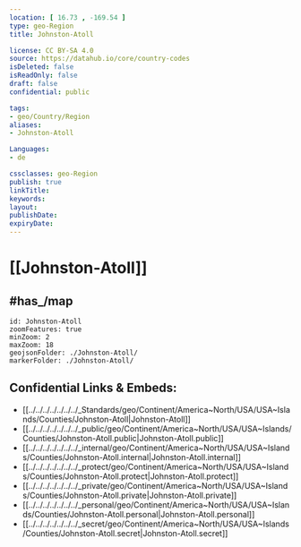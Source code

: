 ```yaml
---
location: [ 16.73 , -169.54 ] 
type: geo-Region
title: Johnston-Atoll

license: CC BY-SA 4.0
source: https://datahub.io/core/country-codes
isDeleted: false
isReadOnly: false
draft: false
confidential: public

tags:
- geo/Country/Region
aliases:
- Johnston-Atoll

Languages:
- de

cssclasses: geo-Region
publish: true
linkTitle: 
keywords: 
layout: 
publishDate: 
expiryDate: 
---
```


# [[Johnston-Atoll]] 


## #has_/map 


```leaflet
id: Johnston-Atoll
zoomFeatures: true 
minZoom: 2 
maxZoom: 18
geojsonFolder: ./Johnston-Atoll/
markerFolder: ./Johnston-Atoll/
```


## Confidential Links & Embeds: 
- [[../../../../../../../_Standards/geo/Continent/America~North/USA/USA~Islands/Counties/Johnston-Atoll|Johnston-Atoll]] 
- [[../../../../../../../_public/geo/Continent/America~North/USA/USA~Islands/Counties/Johnston-Atoll.public|Johnston-Atoll.public]] 
- [[../../../../../../../_internal/geo/Continent/America~North/USA/USA~Islands/Counties/Johnston-Atoll.internal|Johnston-Atoll.internal]] 
- [[../../../../../../../_protect/geo/Continent/America~North/USA/USA~Islands/Counties/Johnston-Atoll.protect|Johnston-Atoll.protect]] 
- [[../../../../../../../_private/geo/Continent/America~North/USA/USA~Islands/Counties/Johnston-Atoll.private|Johnston-Atoll.private]] 
- [[../../../../../../../_personal/geo/Continent/America~North/USA/USA~Islands/Counties/Johnston-Atoll.personal|Johnston-Atoll.personal]] 
- [[../../../../../../../_secret/geo/Continent/America~North/USA/USA~Islands/Counties/Johnston-Atoll.secret|Johnston-Atoll.secret]] 


